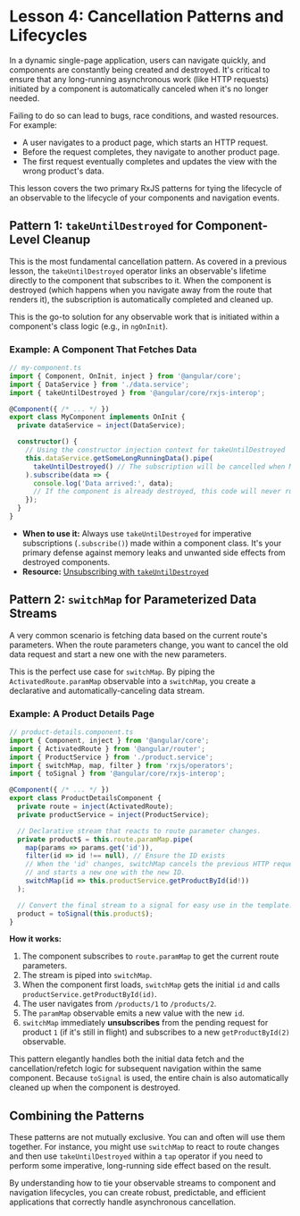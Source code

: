 # Lesson 4: Cancellation Patterns and Lifecycles

In a dynamic single-page application, users can navigate quickly, and components are constantly being created and destroyed. It's critical to ensure that any long-running asynchronous work (like HTTP requests) initiated by a component is automatically canceled when it's no longer needed.

Failing to do so can lead to bugs, race conditions, and wasted resources. For example:
-   A user navigates to a product page, which starts an HTTP request.
-   Before the request completes, they navigate to another product page.
-   The first request eventually completes and updates the view with the wrong product's data.

This lesson covers the two primary RxJS patterns for tying the lifecycle of an observable to the lifecycle of your components and navigation events.

## Pattern 1: `takeUntilDestroyed` for Component-Level Cleanup

This is the most fundamental cancellation pattern. As covered in a previous lesson, the `takeUntilDestroyed` operator links an observable's lifetime directly to the component that subscribes to it. When the component is destroyed (which happens when you navigate away from the route that renders it), the subscription is automatically completed and cleaned up.

This is the go-to solution for any observable work that is initiated within a component's class logic (e.g., in `ngOnInit`).

### Example: A Component That Fetches Data

```typescript
// my-component.ts
import { Component, OnInit, inject } from '@angular/core';
import { DataService } from './data.service';
import { takeUntilDestroyed } from '@angular/core/rxjs-interop';

@Component({ /* ... */ })
export class MyComponent implements OnInit {
  private dataService = inject(DataService);

  constructor() {
    // Using the constructor injection context for takeUntilDestroyed
    this.dataService.getSomeLongRunningData().pipe(
      takeUntilDestroyed() // The subscription will be cancelled when MyComponent is destroyed
    ).subscribe(data => {
      console.log('Data arrived:', data);
      // If the component is already destroyed, this code will never run.
    });
  }
}
```

-   **When to use it:** Always use `takeUntilDestroyed` for imperative subscriptions (`.subscribe()`) made within a component class. It's your primary defense against memory leaks and unwanted side effects from destroyed components.
-   **Resource:** [Unsubscribing with `takeUntilDestroyed`](https://angular.io/guide/rxjs-interop#unsubscribing-with-takeuntildestroyed)

## Pattern 2: `switchMap` for Parameterized Data Streams

A very common scenario is fetching data based on the current route's parameters. When the route parameters change, you want to cancel the old data request and start a new one with the new parameters.

This is the perfect use case for `switchMap`. By piping the `ActivatedRoute.paramMap` observable into a `switchMap`, you create a declarative and automatically-canceling data stream.

### Example: A Product Details Page

```typescript
// product-details.component.ts
import { Component, inject } from '@angular/core';
import { ActivatedRoute } from '@angular/router';
import { ProductService } from './product.service';
import { switchMap, map, filter } from 'rxjs/operators';
import { toSignal } from '@angular/core/rxjs-interop';

@Component({ /* ... */ })
export class ProductDetailsComponent {
  private route = inject(ActivatedRoute);
  private productService = inject(ProductService);

  // Declarative stream that reacts to route parameter changes.
  private product$ = this.route.paramMap.pipe(
    map(params => params.get('id')),
    filter(id => id !== null), // Ensure the ID exists
    // When the 'id' changes, switchMap cancels the previous HTTP request
    // and starts a new one with the new ID.
    switchMap(id => this.productService.getProductById(id!))
  );

  // Convert the final stream to a signal for easy use in the template.
  product = toSignal(this.product$);
}
```

**How it works:**
1.  The component subscribes to `route.paramMap` to get the current route parameters.
2.  The stream is piped into `switchMap`.
3.  When the component first loads, `switchMap` gets the initial `id` and calls `productService.getProductById(id)`.
4.  The user navigates from `/products/1` to `/products/2`.
5.  The `paramMap` observable emits a new value with the new `id`.
6.  `switchMap` immediately **unsubscribes** from the pending request for product `1` (if it's still in flight) and subscribes to a new `getProductById(2)` observable.

This pattern elegantly handles both the initial data fetch and the cancellation/refetch logic for subsequent navigation within the same component. Because `toSignal` is used, the entire chain is also automatically cleaned up when the component is destroyed.

## Combining the Patterns

These patterns are not mutually exclusive. You can and often will use them together. For instance, you might use `switchMap` to react to route changes and then use `takeUntilDestroyed` within a `tap` operator if you need to perform some imperative, long-running side effect based on the result.

By understanding how to tie your observable streams to component and navigation lifecycles, you can create robust, predictable, and efficient applications that correctly handle asynchronous cancellation.